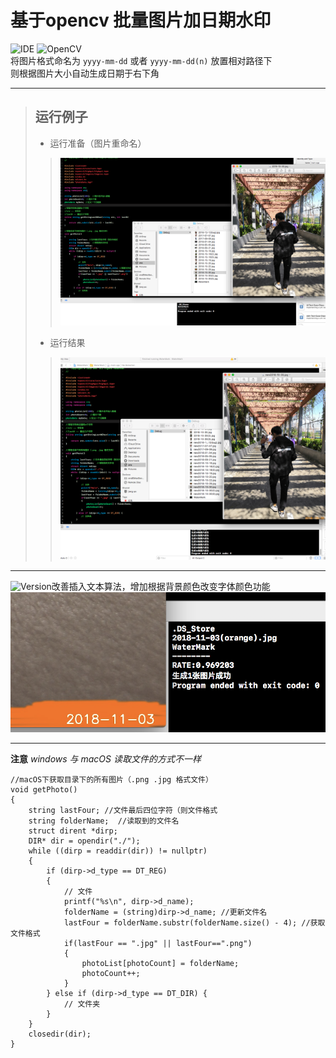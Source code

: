 # 基于opencv 批量图片加日期水印
![IDE](https://img.shields.io/badge/IDE-Xcode9.4.1-blue.svg)
![OpenCV](https://img.shields.io/badge/OpenCV-V3.4.3-lightgrey.svg)
<br/>
将图片格式命名为 `yyyy-mm-dd` 或者 `yyyy-mm-dd(n)` 放置相对路径下 <br/>
则根据图片大小自动生成日期于右下角<br/>
***
> ## 运行例子
> * 运行准备（图片重命名）
>  >![操作前](https://github.com/122537067/WaterMakrForOpenCV/blob/master/image/before.png)
> * 运行结果
>  >![操作后](https://github.com/122537067/WaterMakrForOpenCV/blob/master/image/after.png)


***
![Version](https://img.shields.io/badge/version-v1.1-green.svg)改善插入文本算法，增加根据背景颜色改变字体颜色功能<br/>
![v1-1Upadate](https://github.com/122537067/WaterMakrForOpenCV/blob/master/image/v1_1Update.png)
***
**注意** *windows 与 macOS 读取文件的方式不一样* 
```
//macOS下获取目录下的所有图片（.png .jpg 格式文件）
void getPhoto()
{
    string lastFour; //文件最后四位字符（则文件格式
    string folderName;  //读取到的文件名
    struct dirent *dirp;
    DIR* dir = opendir("./");
    while ((dirp = readdir(dir)) != nullptr)
    {
        if (dirp->d_type == DT_REG)
        {
            // 文件
            printf("%s\n", dirp->d_name);
            folderName = (string)dirp->d_name; //更新文件名
            lastFour = folderName.substr(folderName.size() - 4); //获取文件格式
            if(lastFour == ".jpg" || lastFour==".png")
            {
                photoList[photoCount] = folderName;
                photoCount++;
            }
        } else if (dirp->d_type == DT_DIR) {
            // 文件夹
        }
    }
    closedir(dir);
}
```

